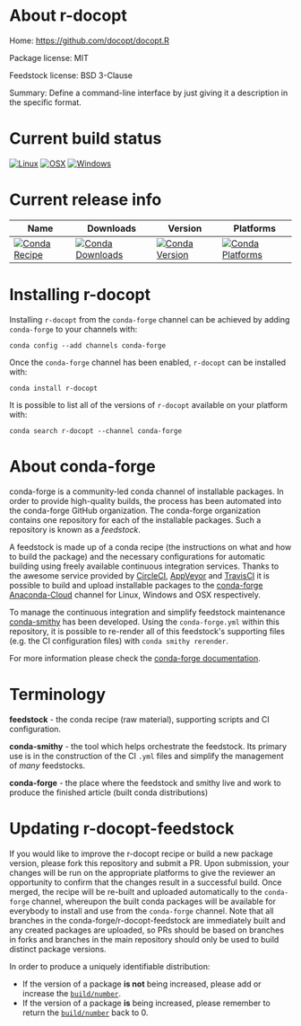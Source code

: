 About r-docopt
==============

Home: https://github.com/docopt/docopt.R

Package license: MIT

Feedstock license: BSD 3-Clause

Summary: Define a command-line interface by just giving it a description in the specific format.



Current build status
====================

[![Linux](https://img.shields.io/circleci/project/github/conda-forge/r-docopt-feedstock/master.svg?label=Linux)](https://circleci.com/gh/conda-forge/r-docopt-feedstock)
[![OSX](https://img.shields.io/travis/conda-forge/r-docopt-feedstock/master.svg?label=macOS)](https://travis-ci.org/conda-forge/r-docopt-feedstock)
[![Windows](https://img.shields.io/appveyor/ci/conda-forge/r-docopt-feedstock/master.svg?label=Windows)](https://ci.appveyor.com/project/conda-forge/r-docopt-feedstock/branch/master)

Current release info
====================

| Name | Downloads | Version | Platforms |
| --- | --- | --- | --- |
| [![Conda Recipe](https://img.shields.io/badge/recipe-r--docopt-green.svg)](https://anaconda.org/conda-forge/r-docopt) | [![Conda Downloads](https://img.shields.io/conda/dn/conda-forge/r-docopt.svg)](https://anaconda.org/conda-forge/r-docopt) | [![Conda Version](https://img.shields.io/conda/vn/conda-forge/r-docopt.svg)](https://anaconda.org/conda-forge/r-docopt) | [![Conda Platforms](https://img.shields.io/conda/pn/conda-forge/r-docopt.svg)](https://anaconda.org/conda-forge/r-docopt) |

Installing r-docopt
===================

Installing `r-docopt` from the `conda-forge` channel can be achieved by adding `conda-forge` to your channels with:

```
conda config --add channels conda-forge
```

Once the `conda-forge` channel has been enabled, `r-docopt` can be installed with:

```
conda install r-docopt
```

It is possible to list all of the versions of `r-docopt` available on your platform with:

```
conda search r-docopt --channel conda-forge
```


About conda-forge
=================

conda-forge is a community-led conda channel of installable packages.
In order to provide high-quality builds, the process has been automated into the
conda-forge GitHub organization. The conda-forge organization contains one repository
for each of the installable packages. Such a repository is known as a *feedstock*.

A feedstock is made up of a conda recipe (the instructions on what and how to build
the package) and the necessary configurations for automatic building using freely
available continuous integration services. Thanks to the awesome service provided by
[CircleCI](https://circleci.com/), [AppVeyor](http://www.appveyor.com/)
and [TravisCI](https://travis-ci.org/) it is possible to build and upload installable
packages to the [conda-forge](https://anaconda.org/conda-forge)
[Anaconda-Cloud](http://docs.anaconda.org/) channel for Linux, Windows and OSX respectively.

To manage the continuous integration and simplify feedstock maintenance
[conda-smithy](http://github.com/conda-forge/conda-smithy) has been developed.
Using the ``conda-forge.yml`` within this repository, it is possible to re-render all of
this feedstock's supporting files (e.g. the CI configuration files) with ``conda smithy rerender``.

For more information please check the [conda-forge documentation](https://conda-forge.org/docs/).

Terminology
===========

**feedstock** - the conda recipe (raw material), supporting scripts and CI configuration.

**conda-smithy** - the tool which helps orchestrate the feedstock.
                   Its primary use is in the construction of the CI ``.yml`` files
                   and simplify the management of *many* feedstocks.

**conda-forge** - the place where the feedstock and smithy live and work to
                  produce the finished article (built conda distributions)


Updating r-docopt-feedstock
===========================

If you would like to improve the r-docopt recipe or build a new
package version, please fork this repository and submit a PR. Upon submission,
your changes will be run on the appropriate platforms to give the reviewer an
opportunity to confirm that the changes result in a successful build. Once
merged, the recipe will be re-built and uploaded automatically to the
`conda-forge` channel, whereupon the built conda packages will be available for
everybody to install and use from the `conda-forge` channel.
Note that all branches in the conda-forge/r-docopt-feedstock are
immediately built and any created packages are uploaded, so PRs should be based
on branches in forks and branches in the main repository should only be used to
build distinct package versions.

In order to produce a uniquely identifiable distribution:
 * If the version of a package **is not** being increased, please add or increase
   the [``build/number``](http://conda.pydata.org/docs/building/meta-yaml.html#build-number-and-string).
 * If the version of a package **is** being increased, please remember to return
   the [``build/number``](http://conda.pydata.org/docs/building/meta-yaml.html#build-number-and-string)
   back to 0.